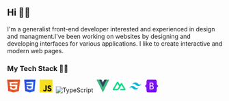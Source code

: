 ## Hi 🙋‍♂️
I'm a generalist front-end developer interested and experienced in design and managment.I've
been working on websites by designing and developing interfaces for various applications. I like to
create interactive and modern web pages.

### My Tech Stack 👨‍💻️
<img src="./assets/html.svg" width="30" height="30" alt="HTML" />&nbsp;&nbsp;<img src="./assets/css.svg" width="30" height="30" alt="CSS" />&nbsp;&nbsp;<img src="./assets/js.svg" width="30" height="30" alt="JavaScript" />&nbsp;&nbsp;<img src="./assets/Typescript_logo" width="30" height="30" alt="TypeScript" />&nbsp;&nbsp;<img src="./assets/vue.svg" width="30" height="30" alt="Vue.js" />&nbsp;&nbsp;<img src="./assets/nuxt3.svg" width="30" height="30" alt="Nuxt.js" />&nbsp;&nbsp;<img src="./assets/tailwindcss.svg" width="30" height="30" alt="TailwindCSS" />&nbsp;&nbsp;<img src="./assets/bootstrap.svg" width="30" height="30" alt="BootStrap" />

<!--
**babakzy/babakzy** is a ✨ _special_ ✨ repository because its `README.md` (this file) appears on your GitHub profile.

Here are some ideas to get you started:

- 🔭 I’m currently working on ...
- 🌱 I’m currently learning ...
- 👯 I’m looking to collaborate on ...
- 🤔 I’m looking for help with ...
- 💬 Ask me about ...
- 📫 How to reach me: ...
- 😄 Pronouns: ...
- ⚡ Fun fact: ...
-->
